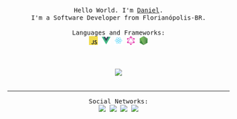 <p align="center">
  <br>
  <br>
  <br>
  <samp>Hello World. I'm <a href="https://danrodrguez.dev">Daniel</a>.<br> I'm a Software Developer from Florianópolis-BR.<br><br>
Languages and Frameworks:<br>
<code><img height="20" src="https://raw.githubusercontent.com/github/explore/80688e429a7d4ef2fca1e82350fe8e3517d3494d/topics/javascript/javascript.png"></code>
<code><img height="20" src="https://raw.githubusercontent.com/github/explore/80688e429a7d4ef2fca1e82350fe8e3517d3494d/topics/vue/vue.png"></code>
<code><img height="20" src="https://raw.githubusercontent.com/github/explore/80688e429a7d4ef2fca1e82350fe8e3517d3494d/topics/react/react.png"></code>
<code><img height="20" src="https://raw.githubusercontent.com/github/explore/5c058a388828bb5fde0bcafd4bc867b5bb3f26f3/topics/graphql/graphql.png"></code>
<code><img height="20" src="https://raw.githubusercontent.com/github/explore/80688e429a7d4ef2fca1e82350fe8e3517d3494d/topics/nodejs/nodejs.png"></code>
  <br>
  <br>
  <br>
  <br>
<img src="https://media.giphy.com/media/f3iwJFOVOwuy7K6FFw/giphy.gif" width="350" /><br><br>

  
</p>

------------

<p align="center">
<samp>Social Networks:<br>
<code><a href="https://www.linkedin.com/in/rodriguesbarreto/"><img src="https://image.flaticon.com/icons/svg/179/179330.svg" width="22" /></a></code>
<code><a href="https://twitter.com/b4rba88"><img src="https://image.flaticon.com/icons/svg/145/145812.svg" width="22" /></a></code>
<code><a href="https://github.com/rodriguezbarreto"><img src="https://image.flaticon.com/icons/svg/25/25231.svg" width="22" /></a></code>
<code><a href="https://api.whatsapp.com/send?phone=5548996366726"><img src="https://image.flaticon.com/icons/svg/2111/2111728.svg" width="22" /></a></code>
</p>
